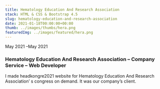 ```yaml
---
title: Hematology Education And Research Association
stack: HTML & CSS & Bootstrap 4.5
slug: hematology-education-and-research-association
date: 2021-01-18T00:00:00+00:00
thumb: ../images/thumbs/hera.png
featuredImg: ../images/featured/hera.png
---
```


May 2021 –May 2021

### Hematology Education And Research Association – Company Service – Web Developer

I made headkongre2021 website for Hematology Education And Research Association’ s 
congress on demand. It was our company’s client.